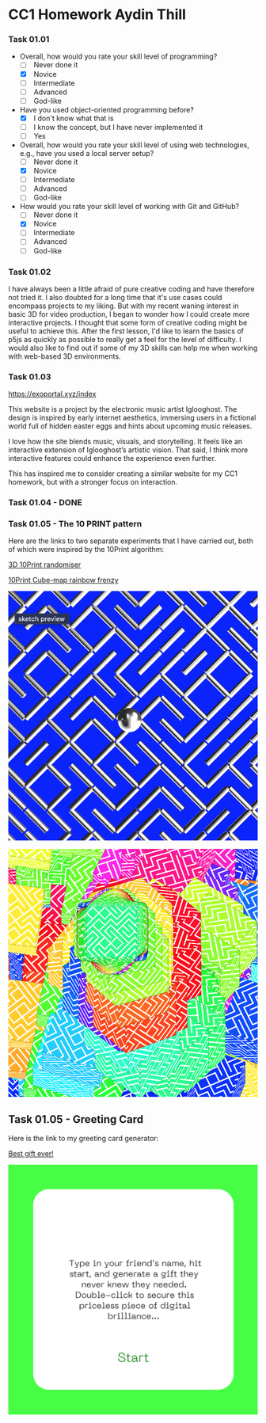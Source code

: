 # CC1 Homework Aydin Thill

### Task 01.01

- Overall, how would you rate your skill level of programming? 
    - [ ]  Never done it
    - [x]  Novice
    - [ ]  Intermediate
    - [ ]  Advanced
    - [ ]  God-like
- Have you used object-oriented programming before? 
    - [x]  I don't know what that is
    - [ ]  I know the concept, but I have never implemented it
    - [ ]  Yes
- Overall, how would you rate your skill level of using web technologies, e.g., have you used a local server setup? 
    - [ ]  Never done it
    - [x]  Novice
    - [ ]  Intermediate
    - [ ]  Advanced
    - [ ]  God-like
- How would you rate your skill level of working with Git and GitHub? 
    - [ ]  Never done it
    - [x]  Novice
    - [ ]  Intermediate
    - [ ]  Advanced
    - [ ]  God-like

### Task 01.02

I have always been a little afraid of pure creative coding and have therefore not tried it. I also doubted for a long time that it's use cases could encompass projects to my liking. But with my recent waning interest in basic 3D for video production, I began to wonder how I could create more interactive projects. I thought that some form of creative coding might be useful to achieve this. After the first lesson, I'd like to learn the basics of p5js as quickly as possible to really get a feel for the level of difficulty. I would also like to find out if some of my 3D skills can help me when working with web-based 3D environments.  

### Task 01.03

https://exoportal.xyz/index

This website is a project by the electronic music artist Iglooghost. The design is inspired by early internet aesthetics, immersing users in a fictional world full of hidden easter eggs and hints about upcoming music releases.

I love how the site blends music, visuals, and storytelling. It feels like an interactive extension of Iglooghost’s artistic vision. That said, I think more interactive features could enhance the experience even further.

This has inspired me to consider creating a similar website for my CC1 homework, but with a stronger focus on interaction.

### Task 01.04 - DONE

### Task 01.05 - The 10 PRINT pattern

Here are the links to two separate experiments that I have carried out, both of which were inspired by the 10Print algorithm:

[3D 10Print randomiser](https://editor.p5js.org/AydinThill/sketches/0IdYiZldV)

[10Print Cube-map rainbow frenzy](https://editor.p5js.org/AydinThill/sketches/zD7rmG4HM)

![01](docs/04_submissions/Thill/01/img/3D_10Print_randomiser.png)

![02](docs/04_submissions/Thill/01/img/10Print_Cube-map_rainbow_frenzy.png)

## Task 01.05 - Greeting Card

Here is the link to my greeting card generator:

[Best gift ever!](https://editor.p5js.org/AydinThill/sketches/vzlXqVsZ6)

![03](docs/04_submissions/Thill/01/img/Best_Gift_Ever_Start_Preview.png)